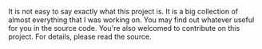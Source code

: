 It is not easy to say exactly what this project is. It is a big collection of almost everything that I was working on. You may find out whatever useful for you in the source code. You're also welcomed to contribute on this project. For details, please read the source.